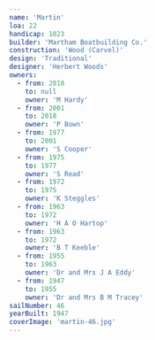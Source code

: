 ```yaml
---
name: 'Martin'
loa: 22
handicap: 1023
builder: 'Martham Boatbuilding Co.'
construction: 'Wood (Carvel)'
design: 'Traditional'
designer: 'Herbert Woods'
owners:
  - from: 2018
    to: null
    owner: 'M Hardy'
  - from: 2001
    to: 2018
    owner: 'P Bown'
  - from: 1977
    to: 2001
    owner: 'S Cooper'
  - from: 1975
    to: 1977
    owner: 'S Read'
  - from: 1972
    to: 1975
    owner: 'K Steggles'
  - from: 1963
    to: 1972
    owner: 'H A O Hartop'
  - from: 1963
    to: 1972
    owner: 'B T Keeble'
  - from: 1955
    to: 1963
    owner: 'Dr and Mrs J A Eddy'
  - from: 1947
    to: 1955
    owner: 'Dr and Mrs B M Tracey'
sailNumber: 46
yearBuilt: 1947
coverImage: 'martin-46.jpg'
---
```


